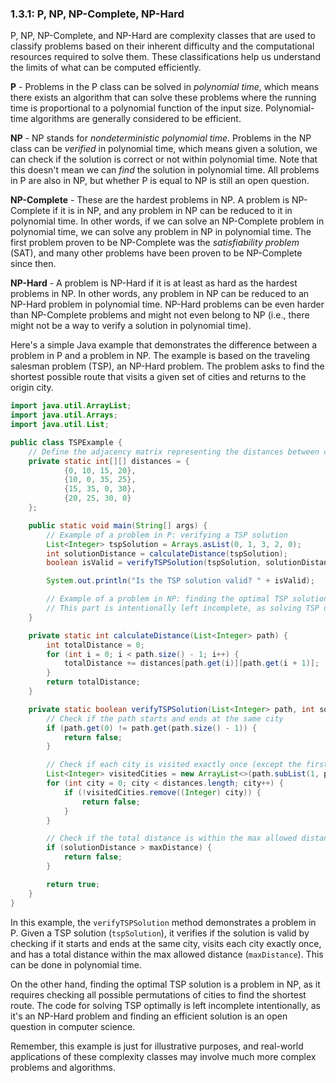### 1.3.1: P, NP, NP-Complete, NP-Hard

P, NP, NP-Complete, and NP-Hard are complexity classes that are used to classify problems based on their inherent difficulty and the computational resources required to solve them. These classifications help us understand the limits of what can be computed efficiently.

**P** - Problems in the P class can be solved in *polynomial time*, which means there exists an algorithm that can solve these problems where the running time is proportional to a polynomial function of the input size. Polynomial-time algorithms are generally considered to be efficient.

**NP** - NP stands for *nondeterministic polynomial time*. Problems in the NP class can be *verified* in polynomial time, which means given a solution, we can check if the solution is correct or not within polynomial time. Note that this doesn't mean we can *find* the solution in polynomial time. All problems in P are also in NP, but whether P is equal to NP is still an open question.

**NP-Complete** - These are the hardest problems in NP. A problem is NP-Complete if it is in NP, and any problem in NP can be reduced to it in polynomial time. In other words, if we can solve an NP-Complete problem in polynomial time, we can solve any problem in NP in polynomial time. The first problem proven to be NP-Complete was the *satisfiability problem* (SAT), and many other problems have been proven to be NP-Complete since then.

**NP-Hard** - A problem is NP-Hard if it is at least as hard as the hardest problems in NP. In other words, any problem in NP can be reduced to an NP-Hard problem in polynomial time. NP-Hard problems can be even harder than NP-Complete problems and might not even belong to NP (i.e., there might not be a way to verify a solution in polynomial time).

Here's a simple Java example that demonstrates the difference between a problem in P and a problem in NP. The example is based on the traveling salesman problem (TSP), an NP-Hard problem. The problem asks to find the shortest possible route that visits a given set of cities and returns to the origin city.

```java
import java.util.ArrayList;
import java.util.Arrays;
import java.util.List;

public class TSPExample {
    // Define the adjacency matrix representing the distances between cities
    private static int[][] distances = {
            {0, 10, 15, 20},
            {10, 0, 35, 25},
            {15, 35, 0, 30},
            {20, 25, 30, 0}
    };

    public static void main(String[] args) {
        // Example of a problem in P: verifying a TSP solution
        List<Integer> tspSolution = Arrays.asList(0, 1, 3, 2, 0);
        int solutionDistance = calculateDistance(tspSolution);
        boolean isValid = verifyTSPSolution(tspSolution, solutionDistance, 80);

        System.out.println("Is the TSP solution valid? " + isValid);

        // Example of a problem in NP: finding the optimal TSP solution
        // This part is intentionally left incomplete, as solving TSP optimally is an NP-Hard problem.
    }

    private static int calculateDistance(List<Integer> path) {
        int totalDistance = 0;
        for (int i = 0; i < path.size() - 1; i++) {
            totalDistance += distances[path.get(i)][path.get(i + 1)];
        }
        return totalDistance;
    }

    private static boolean verifyTSPSolution(List<Integer> path, int solutionDistance, int maxDistance) {
        // Check if the path starts and ends at the same city
        if (path.get(0) != path.get(path.size() - 1)) {
            return false;
        }

        // Check if each city is visited exactly once (except the first/last city)
        List<Integer> visitedCities = new ArrayList<>(path.subList(1, path.size() - 1));
        for (int city = 0; city < distances.length; city++) {
            if (!visitedCities.remove((Integer) city)) {
                return false;
            }
        }

        // Check if the total distance is within the max allowed distance
        if (solutionDistance > maxDistance) {
            return false;
        }

        return true;
    }
}
```

In this example, the `verifyTSPSolution` method demonstrates a problem in P. Given a TSP solution (`tspSolution`), it verifies if the solution is valid by checking if it starts and ends at the same city, visits each city exactly once, and has a total distance within the max allowed distance (`maxDistance`). This can be done in polynomial time.

On the other hand, finding the optimal TSP solution is a problem in NP, as it requires checking all possible permutations of cities to find the shortest route. The code for solving TSP optimally is left incomplete intentionally, as it's an NP-Hard problem and finding an efficient solution is an open question in computer science.

Remember, this example is just for illustrative purposes, and real-world applications of these complexity classes may involve much more complex problems and algorithms.

